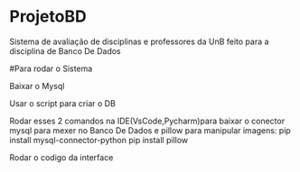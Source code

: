 # ProjetoBD
Sistema de avaliação de disciplinas e professores da UnB feito para a disciplina de Banco De Dados

#Para rodar o Sistema

Baixar o Mysql

Usar o script para criar o DB

Rodar esses 2 comandos na IDE(VsCode,Pycharm)para baixar o conector mysql para mexer no Banco De Dados e pillow para manipular imagens:
  pip install mysql-connector-python
  pip install pillow
  
Rodar o codigo da interface
